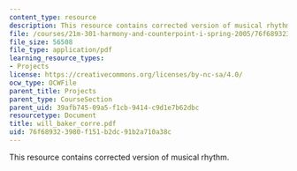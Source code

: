 ```yaml
---
content_type: resource
description: This resource contains corrected version of musical rhythm.
file: /courses/21m-301-harmony-and-counterpoint-i-spring-2005/76f689323980f151b2dc91b2a710a38c_will_baker_corre.pdf
file_size: 56508
file_type: application/pdf
learning_resource_types:
- Projects
license: https://creativecommons.org/licenses/by-nc-sa/4.0/
ocw_type: OCWFile
parent_title: Projects
parent_type: CourseSection
parent_uid: 39afb745-09a5-f1cb-9414-c9d1e7b62dbc
resourcetype: Document
title: will_baker_corre.pdf
uid: 76f68932-3980-f151-b2dc-91b2a710a38c
---
```

This resource contains corrected version of musical rhythm.